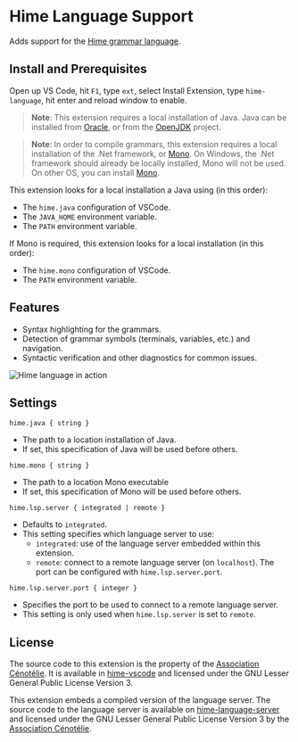 # Hime Language Support

Adds support for the [Hime grammar language](https://cenotelie.fr/hime).

## Install and Prerequisites

Open up VS Code, hit `F1`, type `ext`, select Install Extension, type `hime-language`, hit enter and reload window to enable. 

> **Note**: This extension requires a local installation of Java.
> Java can be installed from [Oracle](http://www.oracle.com/technetwork/java/javase/downloads/index.html),
> or from the [OpenJDK](http://openjdk.java.net/install/) project.

> **Note**: In order to compile grammars, this extension requires a local installation of the .Net framework,
> or [Mono](http://www.mono-project.com/download/).
> On Windows, the .Net framework should already be locally installed, Mono will not be used.
> On other OS, you can install [Mono](http://www.mono-project.com/download/).

This extension looks for a local installation a Java using (in this order):

* The `hime.java` configuration of VSCode.
* The `JAVA_HOME` environment variable.
* The `PATH` environment variable.

If Mono is required, this extension looks for a local installation (in this order):

* The `hime.mono` configuration of VSCode.
* The `PATH` environment variable.

## Features

* Syntax highlighting for the grammars.
* Detection of grammar symbols (terminals, variables, etc.) and navigation.
* Syntactic verification and other diagnostics for common issues.

![Hime language in action](https://cenotelie.fr/hime/captures/demo1.gif)

## Settings

`hime.java { string }`

* The path to a location installation of Java.
* If set, this specification of Java will be used before others.

`hime.mono { string }`

* The path to a location Mono executable
* If set, this specification of Mono will be used before others.

`hime.lsp.server { integrated | remote }`

* Defaults to `integrated`.
* This setting specifies which language server to use:
    * `integrated`: use of the language server embedded within this extension.
    * `remote`: connect to a remote language server (on `localhost`). The port can be configured with `hime.lsp.server.port`.

`hime.lsp.server.port { integer }`

* Specifies the port to be used to connect to a remote language server.
* This setting is only used when `hime.lsp.server` is set to `remote`.

## License

The source code to this extension is the property of the [Association Cénotélie](https://cenotelie.fr). It is available in [hime-vscode](https://bitbucket.org/cenotelie/hime-vscode) and licensed under the GNU Lesser General Public License Version 3.

This extension embeds a compiled version of the language server. The source code to the language server is available on [hime-language-server](https://bitbucket.org/cenotelie/hime-language-server) and licensed under the GNU Lesser General Public License Version 3 by the [Association Cénotélie](https://cenotelie.fr).